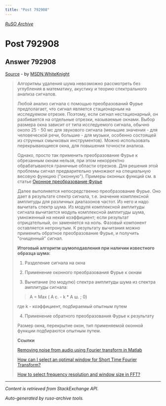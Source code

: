 ```yaml
---
title: "Post 792908"
---
```

<p><i><a href="https://github.com/MSDN-WhiteKnight/ruso-archive/">RuSO Archive</a></i></p>
<h1>Post 792908</h1>
<h2>Answer 792908</h2>
<p><a href="https://ru.stackoverflow.com/a/792908/">Source</a> - by <a href="https://ru.stackoverflow.com/users/240512/msdn-whiteknight">MSDN.WhiteKnight</a></p>
<blockquote>
<p>Алгоритмы удаления шума невозможно рассмотреть без углубления в математику, акустику и теорию спектрального анализа сигналов. </p>

<p>Любой анализ сигнала с помощью преобразований Фурье предполагает, что сигнал является стационарным на исследуемом отрезке. Поэтому, если сигнал нестационарный, он разбивается на отдельные отрезки, называемые окнами. Выбор размера окна зависит от типа исследуемого сигнала, обычно около 25 - 50 мс для звукового сигнала (меньшие значения - для человеческой речи, большие - для музыки, особенно состоящей из струнных смычковых инструментов). Можно использовать перекрывающиеся окна, для повышения точности анализа.</p>

<p>Однако, просто так применить преобразование Фурье к обрезанным окнам нельзя, при этом некорректно обрабатываются граничные области отрезков. Для решения этой проблемы сигнал предварительно умножают на специальную весовую функцию ("оконную"). Примеры оконных функций см. в статье <a href="https://ru.wikipedia.org/wiki/%D0%9E%D0%BA%D0%BE%D0%BD%D0%BD%D0%BE%D0%B5_%D0%BF%D1%80%D0%B5%D0%BE%D0%B1%D1%80%D0%B0%D0%B7%D0%BE%D0%B2%D0%B0%D0%BD%D0%B8%D0%B5_%D0%A4%D1%83%D1%80%D1%8C%D0%B5" rel="nofollow noreferrer">Оконное преобразование Фурье</a> </p>

<p>Далее выполняется непосредственно преобразование Фурье. Оно дает в результате спектр сигнала, т.е. значение комплексной амплитуды для различных диапазонов частот. Из него и надо вычитать спектр шума. Из модуля комплексной амплитуды сигнала вычитается модуль комплексной амплитуды шума, умноженный на некий коэффициент; если результат отрицательный, он заменяется на ноль. Фазовый компонент оставляется нетронутым. К результату вычитания можно применить обратное преобразование Фурье, и получить "очищенный" сигнал.</p>

<p><strong>Итоговый алгоритм шумоподавления при наличии известного образца шума:</strong></p>

<ol>
<li><p>Разделение сигнала на окна</p></li>
<li><p>Применение оконного преобразования Фурье к окнам</p></li>
<li><p>Вычитание (по модулю) спектра амплитуды шума из спектра амплитуды сигнала:</p></li>
</ol>

<blockquote>
  <p>A = Max ( A с. - k * А ш. ; 0)</p>
</blockquote>

<p>где k - коэффициент, подбираемый опытным путем</p>

<ol start="4">
<li>Применение обратного преобразования Фурье к результату</li>
</ol>

<p>Размер окна, перекрытие окон, тип применяемой оконной функции подбираются опытным путем.</p>

<p><strong>Ссылки</strong></p>

<p><a href="https://dsp.stackexchange.com/questions/9054/removing-noise-from-audio-using-fourier-transform-in-matlab">Removing noise from audio using Fourier transform in Matlab</a></p>

<p><a href="https://stackoverflow.com/questions/29863232/how-can-i-select-an-optimal-window-for-short-time-fourier-transform">How can I select an optimal window for Short Time Fourier Transform?
</a></p>

<p><a href="https://electronics.stackexchange.com/questions/79647/how-to-select-frequency-resolution-and-window-size-in-fft">How to select frequency resolution and window size in FFT?</a></p>

</blockquote>
<hr/>
<p><i>Content is retrieved from StackExchange API. </i></p>
<p><i>Auto-generated by ruso-archive tools. </i></p>
